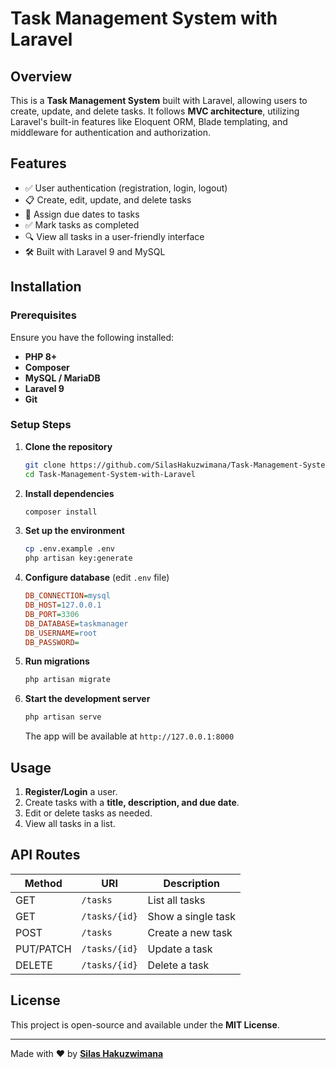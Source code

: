 # Task Management System with Laravel

## Overview
This is a **Task Management System** built with Laravel, allowing users to create, update, and delete tasks. It follows **MVC architecture**, utilizing Laravel's built-in features like Eloquent ORM, Blade templating, and middleware for authentication and authorization.

## Features
- ✅ User authentication (registration, login, logout)
- 📋 Create, edit, update, and delete tasks
- 📅 Assign due dates to tasks
- ✅ Mark tasks as completed
- 🔍 View all tasks in a user-friendly interface
- 🛠 Built with Laravel 9 and MySQL

## Installation
### Prerequisites
Ensure you have the following installed:
- **PHP 8+**
- **Composer**
- **MySQL / MariaDB**
- **Laravel 9**
- **Git**

### Setup Steps
1. **Clone the repository**
   ```sh
   git clone https://github.com/SilasHakuzwimana/Task-Management-System-with-Laravel.git
   cd Task-Management-System-with-Laravel
   ```

2. **Install dependencies**
   ```sh
   composer install
   ```

3. **Set up the environment**
   ```sh
   cp .env.example .env
   php artisan key:generate
   ```

4. **Configure database** (edit `.env` file)
   ```ini
   DB_CONNECTION=mysql
   DB_HOST=127.0.0.1
   DB_PORT=3306
   DB_DATABASE=taskmanager
   DB_USERNAME=root
   DB_PASSWORD=
   ```

5. **Run migrations**
   ```sh
   php artisan migrate
   ```

6. **Start the development server**
   ```sh
   php artisan serve
   ```
   The app will be available at `http://127.0.0.1:8000`

## Usage
1. **Register/Login** a user.
2. Create tasks with a **title, description, and due date**.
3. Edit or delete tasks as needed.
4. View all tasks in a list.

## API Routes
| Method | URI | Description |
|--------|-----|-------------|
| GET | `/tasks` | List all tasks |
| GET | `/tasks/{id}` | Show a single task |
| POST | `/tasks` | Create a new task |
| PUT/PATCH | `/tasks/{id}` | Update a task |
| DELETE | `/tasks/{id}` | Delete a task |

## License
This project is open-source and available under the **MIT License**.

---
Made with ❤️ by **[Silas Hakuzwimana](https://github.com/SilasHakuzwimana)**
